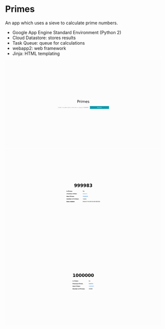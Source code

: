 # Primes
An app which uses a sieve to calculate prime numbers.

* Google App Engine Standard Environment (Python 2)
* Cloud Datastore: stores results
* Task Queue: queue for calculations
* webapp2: web framework
* Jinja: HTML templating

![Home](screenshots/home.png)
![Prime](screenshots/999983.png)
![Not prime](screenshots/100000.png)
